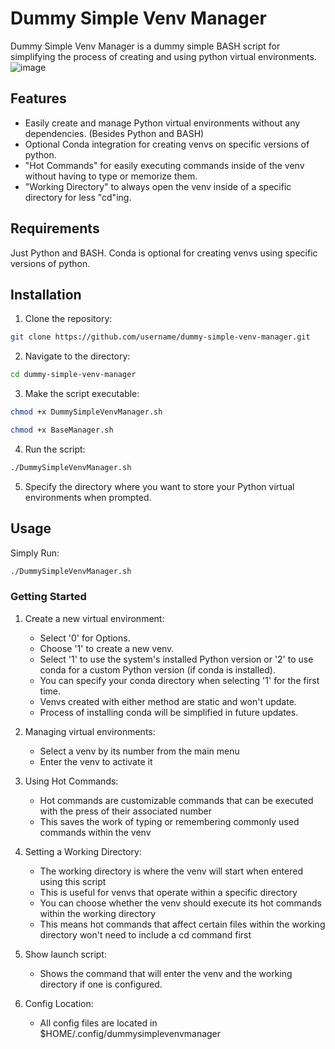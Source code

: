# Dummy Simple Venv Manager

Dummy Simple Venv Manager is a dummy simple BASH script for simplifying the process of creating and using python virtual environments.
![image](https://github.com/user-attachments/assets/2fbe4d73-a242-481b-bed4-0d73f954e7cb)

## Features

- Easily create and manage Python virtual environments without any dependencies. (Besides Python and BASH)
- Optional Conda integration for creating venvs on specific versions of python.
- "Hot Commands" for easily executing commands inside of the venv without having to type or memorize them.
- "Working Directory" to always open the venv inside of a specific directory for less "cd"ing.

## Requirements

Just Python and BASH. Conda is optional for creating venvs using specific versions of python.

## Installation

1. Clone the repository:
```bash
git clone https://github.com/username/dummy-simple-venv-manager.git
```

2. Navigate to the directory:
```bash
cd dummy-simple-venv-manager
```

3. Make the script executable:
```bash
chmod +x DummySimpleVenvManager.sh
```
```bash
chmod +x BaseManager.sh
```

4. Run the script:
```bash
./DummySimpleVenvManager.sh
```

5. Specify the directory where you want to store your Python virtual environments when prompted.

## Usage

Simply Run:
```bash
./DummySimpleVenvManager.sh
```

### Getting Started

1. Create a new virtual environment:
   - Select '0' for Options.
   - Choose '1' to create a new venv.
   - Select '1' to use the system's installed Python version or '2' to use conda for a custom Python version (if conda is installed).
   - You can specify your conda directory when selecting '1' for the first time.
   - Venvs created with either method are static and won't update.
   - Process of installing conda will be simplified in future updates.

2. Managing virtual environments:
   - Select a venv by its number from the main menu
   - Enter the venv to activate it

3. Using Hot Commands:
   - Hot commands are customizable commands that can be executed with the press of their associated number
   - This saves the work of typing or remembering commonly used commands within the venv

4. Setting a Working Directory:
   - The working directory is where the venv will start when entered using this script
   - This is useful for venvs that operate within a specific directory
   - You can choose whether the venv should execute its hot commands within the working directory
   - This means hot commands that affect certain files within the working directory won't need to include a cd command first

5. Show launch script:
   - Shows the command that will enter the venv and the working directory if one is configured.

6. Config Location:
   - All config files are located in $HOME/.config/dummysimplevenvmanager
